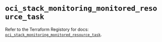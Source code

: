 # `oci_stack_monitoring_monitored_resource_task`

Refer to the Terraform Registory for docs: [`oci_stack_monitoring_monitored_resource_task`](https://registry.terraform.io/providers/oracle/oci/6.18.0/docs/resources/stack_monitoring_monitored_resource_task).
